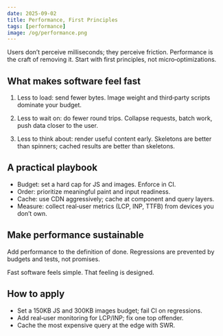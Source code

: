 ```yaml
---
date: 2025-09-02
title: Performance, First Principles
tags: [performance]
image: /og/performance.png
---
```


Users don’t perceive milliseconds; they perceive friction. Performance is the craft of removing it. Start with first principles, not micro‑optimizations.

## What makes software feel fast
1) Less to load: send fewer bytes. Image weight and third‑party scripts dominate your budget.

2) Less to wait on: do fewer round trips. Collapse requests, batch work, push data closer to the user.

3) Less to think about: render useful content early. Skeletons are better than spinners; cached results are better than skeletons.

## A practical playbook
- Budget: set a hard cap for JS and images. Enforce in CI.
- Order: prioritize meaningful paint and input readiness.
- Cache: use CDN aggressively; cache at component and query layers.
- Measure: collect real‑user metrics (LCP, INP, TTFB) from devices you don’t own.

## Make performance sustainable
Add performance to the definition of done. Regressions are prevented by budgets and tests, not promises.

Fast software feels simple. That feeling is designed.

## How to apply
- Set a 150KB JS and 300KB images budget; fail CI on regressions.
- Add real‑user monitoring for LCP/INP; fix one top offender.
- Cache the most expensive query at the edge with SWR.


